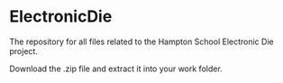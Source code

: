 # ElectronicDie
The repository for all files related to the Hampton School Electronic Die project.

Download the .zip file and extract it into your work folder.
